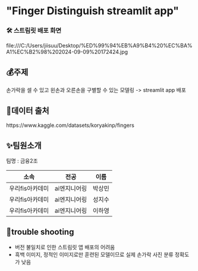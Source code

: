 # "Finger Distinguish streamlit app"

### 🛠 스트림릿 배포 화면
file:///C:/Users/jiisuu/Desktop/%ED%99%94%EB%A9%B4%20%EC%BA%A1%EC%B2%98%202024-09-09%20172424.jpg

## 💰주제
손가락을 셀 수 있고 왼손과 오른손을 구별할 수 있는 모델링 -> streamlit app 배포

## 🐶데이터 출처
<kaggle>
https://www.kaggle.com/datasets/koryakinp/fingers

## ✨팀원소개
<p> 팀명 : 금융2조 </p>

|    소속    |   전공  |  이름  |
| :--------: | :-----: | :----: |
| 우리fis아카데미 | ai엔지니어링 | 박상민 |
| 우리fis아카데미 | ai엔지니어링 | 성지수 |
| 우리fis아카데미 | ai엔지니어링 | 이하영 |

## 📌trouble shooting
- 버전 불일치로 인한 스트림릿 앱 배포의 어려움
- 흑백 이미지, 정적인 이미지로만 훈련된 모델이므로 실제 손가락 사진 분류 정확도가 낮음
